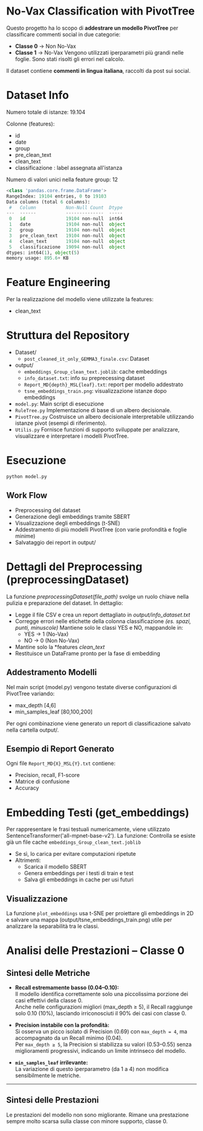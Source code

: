 # No-Vax Classification with PivotTree

Questo progetto ha lo scopo di **addestrare un modello PivotTree** per classificare commenti social in due categorie:
- **Classe 0** → Non No-Vax
- **Classe 1** → No-Vax
Vengono utilizzati iperparametri più grandi nelle foglie. Sono stati risolti gli errori nel calcolo.

Il dataset contiene **commenti in lingua italiana**, raccolti da post sui social.
# Dataset Info
Numero totale di istanze: 19.104

Colonne (features):
- id
- date
- group
- pre_clean_text
- clean_text
- classificazione : label assegnata all'istanza

Numero di valori unici nella feature group: 12

```python
<class 'pandas.core.frame.DataFrame'>
RangeIndex: 19104 entries, 0 to 19103
Data columns (total 6 columns):
 #   Column           Non-Null Count  Dtype 
---  ------           --------------  ----- 
 0   id               19104 non-null  int64 
 1   date             19104 non-null  object
 2   group            19104 non-null  object
 3   pre_clean_text   19104 non-null  object
 4   clean_text       19104 non-null  object
 5   classificazione  19094 non-null  object
dtypes: int64(1), object(5)
memory usage: 895.6+ KB
```

# Feature Engineering
Per la realizzazione del modello viene utilizzate la features:
- clean_text

# Struttura del Repository
- Dataset/
    - `post_cleaned_it_only_GEMMA3_finale.csv`: Dataset
- output/
    - `embeddings_Group_clean_text.joblib`: cache embeddings
    -  `info_dataset.txt`: info su preprecessing dataset 
    - `Report_MD{depth}_MSL{leaf}.txt`: report per modello addestrato
    - `tsne_embeddings_train.png`: visualizzazione istanze dopo embeddings 
- `model.py`: Main script di esecuzione
- `RuleTree.py` Implementazione di base di un albero decisionale.
- `PivotTree.py` Costruisce un albero decisionale interpretabile utilizzando istanze pivot (esempi di riferimento).
- `Utilis.py` Fornisce funzioni di supporto sviluppate per analizzare, visualizzare e interpretare i modelli PivotTree.

# Esecuzione
```python
python model.py
```
## Work Flow
- Preprocessing del dataset
- Generazione degli embeddings tramite SBERT
- Visualizzazione degli embeddings (t-SNE)
- Addestramento di più modelli PivotTree (con varie profondità e foglie minime)
- Salvataggio dei report in output/

# Dettagli del Preprocessing (preprocessingDataset)
La funzione *preprocessingDataset(file_path)* svolge un ruolo chiave nella pulizia e preparazione del dataset. In dettaglio:
- Legge il file CSV e crea un report dettagliato in *output/info_dataset.txt*
- Corregge errori nelle etichette della colonna classificazione *(es. spazi, punti, minuscole)*
Mantiene solo le classi YES e NO, mappandole in:
    - YES → 1 (No-Vax)
    - NO → 0 (Non No-Vax)
- Mantine solo la *features *clean_text* 
- Restituisce un DataFrame pronto per la fase di embedding


## Addestramento Modelli
Nel main script (model.py) vengono testate diverse configurazioni di PivotTree variando:
- max_depth [4,6]
- min_samples_leaf [80,100,200]

Per ogni combinazione viene generato un report di classificazione salvato nella cartella output/.

## Esempio di Report Generato
Ogni file `Report_MD{X}_MSL{Y}.txt` contiene:
- Precision, recall, F1-score
- Matrice di confusione
- Accuracy

# Embedding Testi (get_embeddings)
Per rappresentare le frasi testuali numericamente, viene utilizzato SentenceTransformer('all-mpnet-base-v2'). La funzione: Controlla se esiste già un file cache `embeddings_Group_clean_text.joblib`
- Se sì, lo carica per evitare computazioni ripetute
- Altrimenti:
    - Scarica il modello SBERT
    - Genera embeddings per i testi di train e test
    - Salva gli embeddings in cache per usi futuri

## Visualizzazione
La funzione `plot_embeddings` usa t-SNE per proiettare gli embeddings in 2D e salvare una mappa (output/tsne_embeddings_train.png) utile per analizzare la separabilità tra le classi.

# Analisi delle Prestazioni – Classe 0

## Sintesi delle Metriche

- **Recall estremamente basso (0.04–0.10):**  
  Il modello identifica correttamente solo una piccolissima porzione dei casi effettivi della classe 0.  
  Anche nelle configurazioni migliori (max_depth ≥ 5), il Recall raggiunge solo 0.10 (10%), lasciando irriconosciuti il 90% dei casi con classe 0.

- **Precision instabile con la profondità:**  
  Si osserva un picco isolato di Precision (0.69) con `max_depth = 4`, ma accompagnato da un Recall minimo (0.04).  
  Per `max_depth ≥ 5`, la Precision si stabilizza su valori (0.53–0.55) senza miglioramenti progressivi, indicando un limite intrinseco del modello.

- **`min_samples_leaf` irrilevante:**  
  La variazione di questo iperparametro (da 1 a 4) non modifica sensibilmente le metriche.  


---

## Sintesi delle Prestazioni
Le prestazioni del modello non sono migliorante. Rimane una prestazione sempre molto scarsa sulla classe con minore supporto, classe 0.
